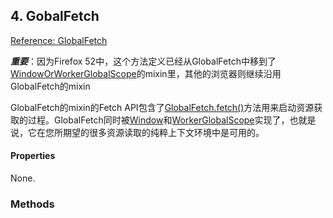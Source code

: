 ## 4. GobalFetch

[Reference: GlobalFetch](https://developer.mozilla.org/en-US/docs/Web/API/GlobalFetch)

_**重要**_：因为Firefox 52中，这个方法定义已经从GlobalFetch中移到了[WindowOrWorkerGlobalScope](https://developer.mozilla.org/en-US/docs/Web/API/WindowOrWorkerGlobalScope)的mixin里，其他的浏览器则继续沿用GlobalFetch的mixin

GlobalFetch的mixin的Fetch API包含了[GlobalFetch.fetch\(\)](https://developer.mozilla.org/en-US/docs/Web/API/GlobalFetch/fetch)方法用来启动资源获取的过程。GlobalFetch同时被[Window](https://developer.mozilla.org/en-US/docs/Web/API/Window)和[WorkerGlobalScope](https://developer.mozilla.org/en-US/docs/Web/API/WorkerGlobalScope)实现了，也就是说，它在您所期望的很多资源读取的纯粹上下文环境中是可用的。

#### Properties

None.

### Methods





